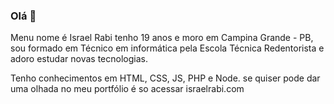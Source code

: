 ### Olá 👋
Menu nome é Israel Rabi tenho 19 anos e moro em Campina Grande - PB, sou formado em Técnico em informática pela Escola Técnica Redentorista e adoro estudar novas tecnologias.

Tenho conhecimentos em HTML, CSS, JS, PHP e Node. se quiser pode dar uma olhada no meu portfólio é so acessar israelrabi.com

<!--
**IsraelRabi/IsraelRabi** is a ✨ _special_ ✨ repository because its `README.md` (this file) appears on your GitHub profile.

Here are some ideas to get you started:

- 🔭 I’m currently working on ...
- 🌱 I’m currently learning ...
- 👯 I’m looking to collaborate on ...
- 🤔 I’m looking for help with ...
- 💬 Ask me about ...
- 📫 How to reach me: ...
- 😄 Pronouns: ...
- ⚡ Fun fact: ...
-->
